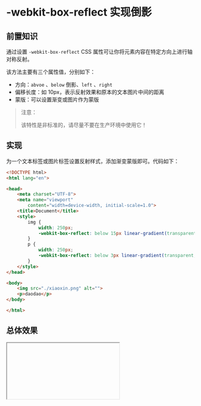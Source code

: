 # -webkit-box-reflect 实现倒影

## 前置知识

通过设置 `-webkit-box-reflect` CSS 属性可让你将元素内容在特定方向上进行轴对称反射。

该方法主要有三个属性值，分别如下：

- 方向：`abvoe` 、`below` 倒影、`left` 、`right`
- 偏移长度：如 10px，表示反射效果和原本的文本图片中间的距离
- 蒙版：可以设置渐变或图片作为蒙版

> 注意：
>
> 该特性是非标准的，请尽量不要在生产环境中使用它！

## 实现

为一个文本标签或图片标签设置反射样式，添加渐变蒙版即可。代码如下：

```html
<!DOCTYPE html>
<html lang="en">

<head>
    <meta charset="UTF-8">
    <meta name="viewport"
        content="width=device-width, initial-scale=1.0">
    <title>Document</title>
    <style>
        img {
            width: 250px;
            -webkit-box-reflect: below 15px linear-gradient(transparent, transparent, rgba(0, 0, 0, .5));
        }
        p {
            width: 250px;
            -webkit-box-reflect: below 3px linear-gradient(transparent, rgba(0, 0, 0, .5));
        }
    </style>
</head>

<body>
    <img src="./xiaoxin.png" alt="">
    <p>daodao</p>
</body>

</html>
```

## 总体效果
<Iframe url="https://duyidao.github.io/blogweb/#/detail/css/below" />